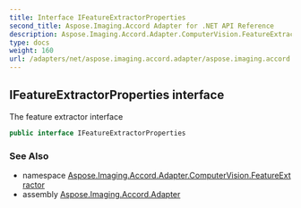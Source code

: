 ```yaml
---
title: Interface IFeatureExtractorProperties
second_title: Aspose.Imaging.Accord Adapter for .NET API Reference
description: Aspose.Imaging.Accord.Adapter.ComputerVision.FeatureExtractor.IFeatureExtractorProperties interface. The feature extractor interface
type: docs
weight: 160
url: /adapters/net/aspose.imaging.accord.adapter/aspose.imaging.accord.adapter.computervision.featureextractor/ifeatureextractorproperties/
---
```

## IFeatureExtractorProperties interface

The feature extractor interface

```csharp
public interface IFeatureExtractorProperties
```

### See Also

* namespace [Aspose.Imaging.Accord.Adapter.ComputerVision.FeatureExtractor](../../aspose.imaging.accord.adapter.computervision.featureextractor/)
* assembly [Aspose.Imaging.Accord.Adapter](../../)


